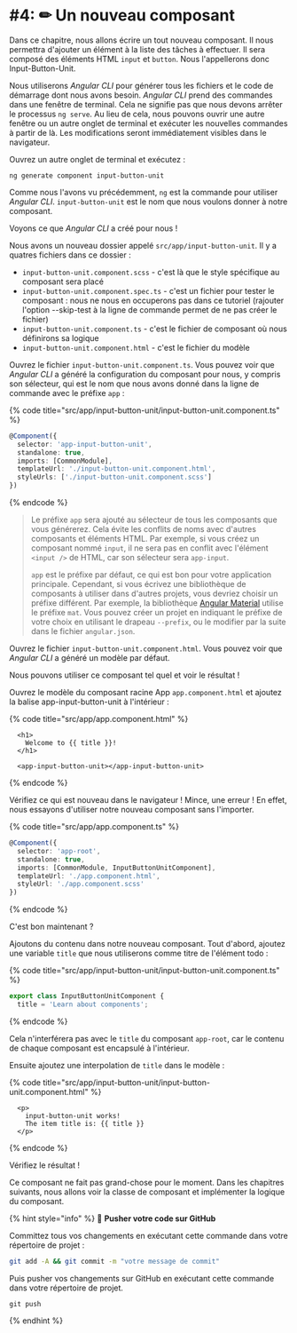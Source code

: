 # #4: ✏ Un nouveau composant

Dans ce chapitre, nous allons écrire un tout nouveau composant. Il nous permettra d'ajouter un élément à la liste des tâches à effectuer. Il sera composé des éléments HTML `input` et `button`. Nous l'appellerons donc Input-Button-Unit.

Nous utiliserons _Angular CLI_ pour générer tous les fichiers et le code de démarrage dont nous avons besoin. _Angular CLI_ prend des commandes dans une fenêtre de terminal. Cela ne signifie pas que nous devons arrêter le processus `ng serve`. Au lieu de cela, nous pouvons ouvrir une autre fenêtre ou un autre onglet de terminal et exécuter les nouvelles commandes à partir de là. Les modifications seront immédiatement visibles dans le navigateur.

Ouvrez un autre onglet de terminal et exécutez :

```
ng generate component input-button-unit
```

Comme nous l'avons vu précédemment, `ng` est la commande pour utiliser _Angular CLI_. `input-button-unit` est le nom que nous voulons donner à notre composant.

Voyons ce que _Angular CLI_ a créé pour nous !

Nous avons un nouveau dossier appelé `src/app/input-button-unit`. Il y a quatres fichiers dans ce dossier :

* `input-button-unit.component.scss` - c'est là que le style spécifique au composant sera placé
* `input-button-unit.component.spec.ts` - c'est un fichier pour tester le composant : nous ne nous en occuperons pas dans ce tutoriel (rajouter l'option --skip-test à la ligne de commande permet de ne pas créer le fichier)
* `input-button-unit.component.ts` - c'est le fichier de composant où nous définirons sa logique
* `input-button-unit.component.html` - c'est le fichier du modèle

Ouvrez le fichier `input-button-unit.component.ts`. Vous pouvez voir que _Angular CLI_ a généré la configuration du composant pour nous, y compris son sélecteur, qui est le nom que nous avons donné dans la ligne de commande avec le préfixe `app` :

{% code title="src/app/input-button-unit/input-button-unit.component.ts" %}
```typescript
@Component({
  selector: 'app-input-button-unit',
  standalone: true,
  imports: [CommonModule],
  templateUrl: './input-button-unit.component.html',
  styleUrls: ['./input-button-unit.component.scss']
})
```
{% endcode %}

> Le préfixe `app` sera ajouté au sélecteur de tous les composants que vous générerez. Cela évite les conflits de noms avec d'autres composants et éléments HTML. Par exemple, si vous créez un composant nommé `input`, il ne sera pas en conflit avec l'élément `<input />` de HTML, car son sélecteur sera `app-input`.
>
> `app` est le préfixe par défaut, ce qui est bon pour votre application principale. Cependant, si vous écrivez une bibliothèque de composants à utiliser dans d'autres projets, vous devriez choisir un préfixe différent. Par exemple, la bibliothèque [Angular Material](https://material.angular.io/) utilise le préfixe `mat`. Vous pouvez créer un projet en indiquant le préfixe de votre choix en utilisant le drapeau `--prefix`, ou le modifier par la suite dans le fichier `angular.json`.

Ouvrez le fichier `input-button-unit.component.html`. Vous pouvez voir que _Angular CLI_ a généré un modèle par défaut.

Nous pouvons utiliser ce composant tel quel et voir le résultat !

Ouvrez le modèle du composant racine App `app.component.html` et ajoutez la balise app-input-button-unit à l'intérieur :

{% code title="src/app/app.component.html" %}
```markup
  <h1>
    Welcome to {{ title }}!
  </h1>

  <app-input-button-unit></app-input-button-unit>
```
{% endcode %}

Vérifiez ce qui est nouveau dans le navigateur !
Mince, une erreur ! En effet, nous essayons d'utiliser notre nouveau composant sans l'importer.

{% code title="src/app/app.component.ts" %}
```typescript
@Component({
  selector: 'app-root',
  standalone: true,
  imports: [CommonModule, InputButtonUnitComponent],
  templateUrl: './app.component.html',
  styleUrl: './app.component.scss'
})
```
{% endcode %}

C'est bon maintenant ? 

Ajoutons du contenu dans notre nouveau composant. Tout d'abord, ajoutez une variable `title` que nous utiliserons comme titre de l'élément todo :

{% code title="src/app/input-button-unit/input-button-unit.component.ts" %}
```typescript
export class InputButtonUnitComponent {
  title = 'Learn about components';
```
{% endcode %}

Cela n'interférera pas avec le `title` du composant `app-root`, car le contenu de chaque composant est encapsulé à l'intérieur.

Ensuite ajoutez une interpolation de `title` dans le modèle :

{% code title="src/app/input-button-unit/input-button-unit.component.html" %}
```markup
  <p>
    input-button-unit works!
    The item title is: {{ title }}
  </p>
```
{% endcode %}

Vérifiez le résultat !

Ce composant ne fait pas grand-chose pour le moment. 
Dans les chapitres suivants, nous allons voir la classe de composant et implémenter la logique du composant.

{% hint style="info" %}
💾 **Pusher votre code sur GitHub**

Committez tous vos changements en exécutant cette commande dans votre répertoire de projet :

```bash
git add -A && git commit -m "votre message de commit"
```

Puis pusher vos changements sur GitHub en exécutant cette commande dans votre répertoire de projet.

```
git push
```
{% endhint %}
